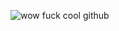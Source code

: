 ![wow fuck cool github](https://github.com/user-attachments/assets/9336e0a1-28ca-4ca4-aa56-aa18fe210164)
